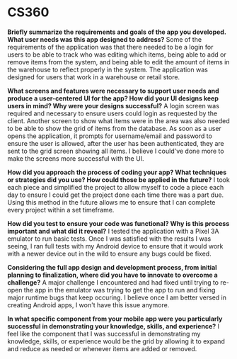 # CS360
**Briefly summarize the requirements and goals of the app you developed. What user needs was this app designed to address?**
Some of the requirements of the application was that there needed to be a login for users to be able to track who was editing which items, being able to add or remove items from the system, and being able to edit the amount of items in the warehouse to reflect properly in the system. The application was designed for users that work in a warehouse or retail store.

**What screens and features were necessary to support user needs and produce a user-centered UI for the app? How did your UI designs keep users in mind? Why were your designs successful?**
A login screen was required and necessary to ensure users could login as requested by the client. Another screen to show what items were in the area was also needed to be able to show the grid of items from the database. As soon as a user opens the application, it prompts for username/email and password to ensure the user is allowed, after the user has been authenticated, they are sent to the grid screen showing all items. I believe I could've done more to make the screens more successful with the UI.

**How did you approach the process of coding your app? What techniques or strategies did you use? How could those be applied in the future?**
I took each piece and simplified the project to allow myself to code a piece each day to ensure I could get the project done each time there was a part due. Using this method in the future allows me to ensure that I can complete every project within a set timeframe.

**How did you test to ensure your code was functional? Why is this process important and what did it reveal?**
I tested the application with a Pixel 3A emulator to run basic tests. Once I was satisfied with the results I was seeing, I ran full tests with my Android device to ensure that it would work with a newer device out in the wild to ensure any bugs could be fixed.

**Considering the full app design and development process, from initial planning to finalization, where did you have to innovate to overcome a challenge?**
A major challenge I encountered and had fixed until trying to re-open the app in the emulator was trying to get the app to run and fixing major runtime bugs that keep occuring. I believe once I am better versed in creating Android apps, I won't have this issue anymore.

**In what specific component from your mobile app were you particularly successful in demonstrating your knowledge, skills, and experience?**
I feel like the component that I was successful in demonstrating my knowledge, skills, or experience would be the grid by allowing it to expand and reduce as needed or whenever items are added or removed.
